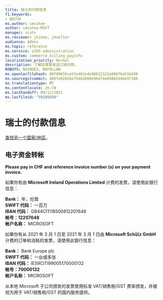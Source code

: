 ```yaml
---
title: 瑞士的付款信息
f1.keywords:
- NOCSH
ms.author: cmcatee
author: cmcatee-MSFT
manager: scotv
ms.reviewer: jkinma, jmueller
audience: Admin
ms.topic: reference
ms.service: o365-administration
ms.custom: commerce_billing_payinfo
localization_priority: Normal
description: 了解在哪里发送订阅付款。
ROBOTS: NOINDEX, NOFOLLOW
ms.openlocfilehash: 60f0965bce53e462ede98622323a88bfbeb1b490
ms.sourcegitcommit: d08fe0282be75483608e96df4e6986d346e97180
ms.translationtype: MT
ms.contentlocale: zh-CN
ms.lasthandoff: 09/12/2021
ms.locfileid: "59195830"
---
```

# <a name="payment-information-for-switzerland"></a>瑞士的付款信息

[查找另一个国家/地区](../billing-and-payments/pay-for-your-subscription.md)。

## <a name="electronic-funds-transfer"></a>电子资金转帐

**Please pay in CHF and reference invoice number (s) on your payment invoice.**

如果你有由 **Microsoft Ireland Operations Limited** 计费的发票，请使用此银行信息：

**Bank：** 年，伦敦  
**SWIFT 代码：** 一百万  
**IBAN 代码：** GB44CITI18500812207648  
**帐号：12207648**  
**帐户名称：** MICROSOFT

如果你有从 2021 年 3 月 1 日至 2021 年 3 月 1 日由 **Microsoft Sch以z GmbH** 计费的订单和消耗的发票，请使用此银行信息：

**Bank：** Bank Europe plc  
**SWIFT 代码：** 一台或多张  
**IBAN 代码：** IE59CITI99005170000132  
**帐号：70000132**  
**帐户名称：** MICROSOFT

从本地 Microsoft 子公司颁发的发票使用标准 VAT/销售税/GST 费率颁发，并被视为用于 VAT/销售税/GST 的国内服务提供。

